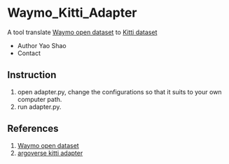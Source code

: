 # Waymo_Kitti_Adapter
A tool translate [Waymo open dataset](https://waymo.com/open/) to [Kitti dataset](http://www.cvlibs.net/datasets/kitti/)
- Author Yao Shao
- Contact 
## Instruction
1. open adapter.py, change the configurations so that it suits to your own computer path.
2. run adapter.py.
## References
1. [Waymo open dataset](https://github.com/waymo-research/waymo-open-dataset)
2. [argoverse kitti adapter](https://github.com/yzhou377/argoverse-kitti-adapter)
